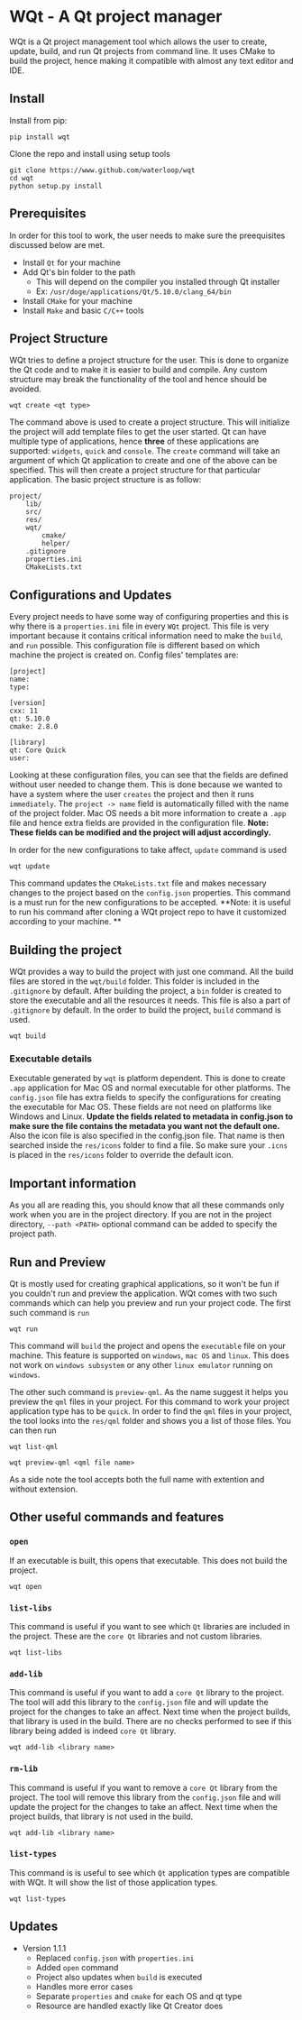 # WQt - A Qt project manager

WQt is a Qt project management tool which allows the user to create, update, build, and run Qt projects from command line. It uses CMake to build the project, hence making it compatible with almost any text editor and IDE.


## Install

Install from pip:

```
pip install wqt
```

Clone the repo and install using setup tools

```
git clone https://www.github.com/waterloop/wqt
cd wqt
python setup.py install
```

## Prerequisites
In order for this tool to work, the user needs to make sure the preequisites discussed below are met.

* Install `Qt` for your machine
* Add Qt's bin folder to the path
    * This will depend on the compiler you installed through Qt installer
    * Ex: `/usr/doge/applications/Qt/5.10.0/clang_64/bin`
* Install `CMake` for your machine
* Install `Make` and basic `C/C++` tools


## Project Structure
WQt tries to define a project structure for the user. This is done to organize the Qt code and to make it is easier to build and compile. Any custom structure may break the functionality of the tool and hence should be avoided.

```
wqt create <qt type>
```

The command above is used to create a project structure. This will initialize the project will add template files to get the user started. Qt can have multiple type of applications, hence **three** of these applications are supported: `widgets`, `quick` and `console`. The `create` command will take an argument of which Qt application to create and one of the above can be specified. This will then create a project structure for that particular application. The basic project structure is as follow:

```
project/
    lib/
    src/
    res/
    wqt/
        cmake/
        helper/
    .gitignore
    properties.ini
    CMakeLists.txt
``` 

## Configurations and Updates
Every project needs to have some way of configuring properties and this is why there is a `properties.ini` file in every `WQt` project. This file is very important because it contains critical information need to make the `build`, and `run` possible. This configuration file is different based on which machine the project is created on. Config files' templates are:

```
[project]
name:
type:

[version]
cxx: 11
qt: 5.10.0
cmake: 2.8.0

[library]
qt: Core Quick
user:
```

Looking at these configuration files, you can see that the fields are defined without user needed to change them. This is done because we wanted to have a system where the user `creates` the project and then it runs `immediately`. The `project -> name` field is automatically filled with the name of the project folder. Mac OS needs a bit more information to create a `.app` file and hence extra fields are provided in the configuration file. **Note: These fields can be modified and the project will adjust accordingly.**   


In order for the new configurations to take affect, `update` command is used

```
wqt update
```

This command updates the `CMakeLists.txt` file and makes necessary changes to the project based on the `config.json` properties. This command is a must run for the new configurations to be accepted. **Note: it is useful to run his command after cloning a WQt project repo to have it customized according to your machine. **

## Building the project
WQt provides a way to build the project with just one command. All the build files are stored in the `wqt/build` folder. This folder is included in the `.gitignore` by default. After building the project, a `bin` folder is created to store the executable and all the resources it needs. This file is also a part of `.gitignore` by default. In the order to build the project, `build` command is used.

```
wqt build
```

### Executable details 
Executable generated by `wqt` is platform dependent. This is done to create `.app` application for Mac OS and normal executable for other platforms. The `config.json` file has extra fields to specify the configurations for creating the executable for Mac OS. These fields are not need on platforms like Windows and Linux. **Update the fields related to metadata in config.json to make sure the file contains the metadata you want not the default one.** Also the icon file is also specified in the config.json file. That name is then searched inside the `res/icons` folder to find a file. So make sure your `.icns` is placed in the `res/icons` folder to override the default icon.

## Important information
As you all are reading this, you should know that all these commands only work when you are in the project directory. If you are not in the project directory, `--path <PATH>` optional command can be added to specify the project path.

## Run and Preview
Qt is mostly used for creating graphical applications, so it won't be fun if you couldn't run and preview the application. WQt comes with two such commands which can help you preview and run your project code. The first such command is `run` 

```
wqt run
```

This command will `build` the project and opens the `executable` file on your machine. This feature is supported on `windows`, `mac OS` and `linux`. This does not work on `windows subsystem` or any other `linux emulator` running on `windows`.


The other such command is `preview-qml`. As the name suggest it helps you preview the `qml` files in your project. For this command to work your project application type has to be `quick`. In order to find the `qml` files in your project, the tool looks into the `res/qml` folder and shows you a list of those files. You can then run 

```
wqt list-qml
```

```
wqt preview-qml <qml file name>
```

As a side note the tool accepts both the full name with extention and without extension.

## Other useful commands and features
### `open`
If an executable is built, this opens that executable. This does not build the project.

```
wqt open
```

### `list-libs`
This command is useful if you want to see which `Qt` libraries are included in the project. These are the `core Qt` libraries and not custom libraries.

```
wqt list-libs
```

### `add-lib`
This command is useful if you want to add a `core Qt` library to the project. The tool will add this library to the `config.json` file and will update the project for the changes to take an affect. Next time when the project builds, that library is used in the build. There are no checks performed to see if this library being added is indeed `core Qt` library.

```
wqt add-lib <library name>
```

### `rm-lib`
This command is useful if you want to remove a `core Qt` library from the project. The tool will remove this library from the `config.json` file and will update the project for the changes to take an affect. Next time when the project builds, that library is not used in the build.
```
wqt add-lib <library name>
```

### `list-types`
This command is is useful to see which `Qt` application types are compatible with WQt. It will show the list of those application types.
```
wqt list-types
```

## Updates
* Version 1.1.1
    * Replaced `config.json` with `properties.ini`
    * Added `open` command
    * Project also updates when `build` is executed
    * Handles more error cases
    * Separate `properties` and `cmake` for each OS and qt type
    * Resource are handled exactly like Qt Creator does
    